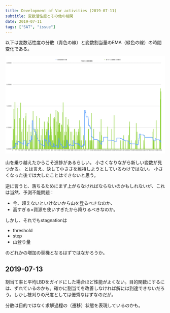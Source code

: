 ```yaml
---
title: Development of Var activities (2019-07-11)
subtitle: 変数活性度とその他の相関
date: 2019-07-11
tags: ["SAT", "issue"]
---
```

以下は変数活性度の分散（青色の線）と変数割当量のEMA（緑色の線）の時間変化である。

![](/img/2019/07-11/vadist-fixedvars.png)

山を乗り越えたからこそ進捗があるらしい。
小さくなりながら新しい変数が見つかる。
とは言え、決して小ささを維持しようとしているわけではない。
小さくなった後では大したことはできないと思う。

逆に言うと、落ちるためにまず上がらなければならないのかもしれないが、これは当然、予測不能問題：

- 今、超えないといけないから山を登るべきなのか、
- 高すぎる=資源を使いすぎたから降りるべきなのか。

しかし、それでもstagnationは

- threshold
- step
- 山登り量

のどれかの増加の契機となるはずではなかろうか。

## 2019-07-13

割当て率と平均LBDをガイドにした場合ほど性能がよくない。目的関数にするには、ずれているのかも。確かに割当てを改善しなければ解には到達できないだろう。しかし枝刈りの尺度としては優秀なはずなのだが。

分散は目的ではなく求解過程の（遷移）状態を表現しているのかも。

